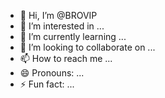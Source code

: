 - 👋 Hi, I’m @BROVIP
- 👀 I’m interested in ...
- 🌱 I’m currently learning ...
- 💞️ I’m looking to collaborate on ...
- 📫 How to reach me ...
- 😄 Pronouns: ...
- ⚡ Fun fact: ...

<!---
BROVIP/BROVIP is a ✨ special ✨ repository because its `README.md` (this file) appears on your GitHub profile.
You can click the Preview link to take a look at your changes.
--->
